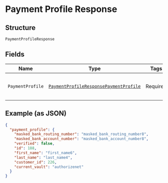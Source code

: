 
# Payment Profile Response

## Structure

`PaymentProfileResponse`

## Fields

| Name | Type | Tags | Description | Getter | Setter |
|  --- | --- | --- | --- | --- | --- |
| `PaymentProfile` | [`PaymentProfileResponsePaymentProfile`](../../doc/models/containers/payment-profile-response-payment-profile.md) | Required | This is a container for one-of cases. | PaymentProfileResponsePaymentProfile getPaymentProfile() | setPaymentProfile(PaymentProfileResponsePaymentProfile paymentProfile) |

## Example (as JSON)

```json
{
  "payment_profile": {
    "masked_bank_routing_number": "masked_bank_routing_number8",
    "masked_bank_account_number": "masked_bank_account_number8",
    "verified": false,
    "id": 188,
    "first_name": "first_name6",
    "last_name": "last_name4",
    "customer_id": 226,
    "current_vault": "authorizenet"
  }
}
```

